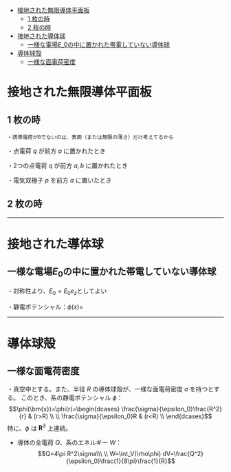 
- [接地された無限導体平面板](#接地された無限導体平面板)
  - [$1$ 枚の時](#1-枚の時)
  - [$2$ 枚の時](#2-枚の時)
- [接地された導体球](#接地された導体球)
  - [一様な電場$E\_0$の中に置かれた帯電していない導体球](#一様な電場e_0の中に置かれた帯電していない導体球)
- [導体球殻](#導体球殻)
  - [一様な面電荷密度](#一様な面電荷密度)



# 接地された無限導体平面板

## $1$ 枚の時

    ・誘導電荷が0でないのは、表面（または無限の薄さ）だけ考えてるから

・点電荷 $q$ が前方 $a$ に置かれたとき


・$2$つの点電荷 $q$ が前方 $a,b$ に置かれたとき

・電気双極子 $p$ を前方 $a$ に置いたとき

## $2$ 枚の時

---

# 接地された導体球

## 一様な電場$E_0$の中に置かれた帯電していない導体球

・対称性より、$E_0=E_0e_z$としてよい

・静電ポテンシャル：$\phi(x)=$

---

# 導体球殻

## 一様な面電荷密度

・真空中とする。また、半径 $R$ の導体球殻が、一様な面電荷密度 $\sigma$ を持つとする。
このとき、系の静電ポテンシャル $\phi$：
$$\phi(\bm{x})=\phi(r)=\begin{dcases}
\frac{\sigma}{\epsilon_0}\frac{R^2}{r}  & (r>R)  \\
\\
\frac{\sigma}{\epsilon_0}R & (r<R)  \\
\end{dcases}$$
特に、$\phi$ は $\bm{R}^3$ 上連続。
<br>

- 導体の全電荷 $Q$、系のエネルギー $W$：
$$Q=4\pi R^2\sigma\\\ \\
W=\int_V(\rho\phi) dV=\frac{Q^2}{\epsilon_0}\frac{1}{8\pi}\frac{1}{R}$$